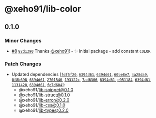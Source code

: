 # @xeho91/lib-color

## 0.1.0

### Minor Changes

- [#8](https://github.com/xeho91/xeho91/pull/8) [`82d1390`](https://github.com/xeho91/xeho91/commit/82d1390a6a7139a8fe391c6602446802631f6f11) Thanks [@xeho91](https://github.com/xeho91)! - ✨ Initial package - add constant `COLOR`

### Patch Changes

- Updated dependencies [[`fdf5f20`](https://github.com/xeho91/xeho91/commit/fdf5f2052de5da913a40ec6fb423a5f7f78643cf), [`6394d61`](https://github.com/xeho91/xeho91/commit/6394d6172e17d0efbf87d7003085dde640a5addf), [`6394d61`](https://github.com/xeho91/xeho91/commit/6394d6172e17d0efbf87d7003085dde640a5addf), [`60be8e7`](https://github.com/xeho91/xeho91/commit/60be8e7bedf46682597ba5cf69c9c45cb785fbee), [`4a28da9`](https://github.com/xeho91/xeho91/commit/4a28da965662ac0696bf677df29cec500fa2b928), [`0f8b698`](https://github.com/xeho91/xeho91/commit/0f8b698881073e91f48e1c54d4c5b74fd9ab2f37), [`6394d61`](https://github.com/xeho91/xeho91/commit/6394d6172e17d0efbf87d7003085dde640a5addf), [`2701540`](https://github.com/xeho91/xeho91/commit/2701540f64b27901190bf9ad64070a12ef5a8aeb), [`193122c`](https://github.com/xeho91/xeho91/commit/193122c7c5f5b16ee4d5fdcd4adcce12680e81be), [`7ad6306`](https://github.com/xeho91/xeho91/commit/7ad630660911a81a9d53c6932b796a8da49ed800), [`6394d61`](https://github.com/xeho91/xeho91/commit/6394d6172e17d0efbf87d7003085dde640a5addf), [`e951184`](https://github.com/xeho91/xeho91/commit/e951184423277d82281be61d5ea57396c5bcd61b), [`6394d61`](https://github.com/xeho91/xeho91/commit/6394d6172e17d0efbf87d7003085dde640a5addf), [`1131428`](https://github.com/xeho91/xeho91/commit/1131428116d906195c88e5bfd9a1e081d7d11ccc), [`6394d61`](https://github.com/xeho91/xeho91/commit/6394d6172e17d0efbf87d7003085dde640a5addf), [`fc7d604`](https://github.com/xeho91/xeho91/commit/fc7d6044d2af8b074a659555ddbe69a017d6a237)]:
  - @xeho91/lib-snippet@0.1.0
  - @xeho91/lib-struct@0.1.0
  - @xeho91/lib-error@0.2.0
  - @xeho91/lib-css@0.1.0
  - @xeho91/lib-type@0.2.0
